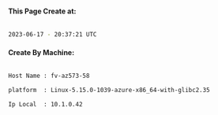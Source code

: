 
   
#### This Page Create at:

```bash

2023-06-17 - 20:37:21 UTC

```

#### Create By Machine:

```bash

Host Name : fv-az573-58

platform  : Linux-5.15.0-1039-azure-x86_64-with-glibc2.35

Ip Local  : 10.1.0.42

```

